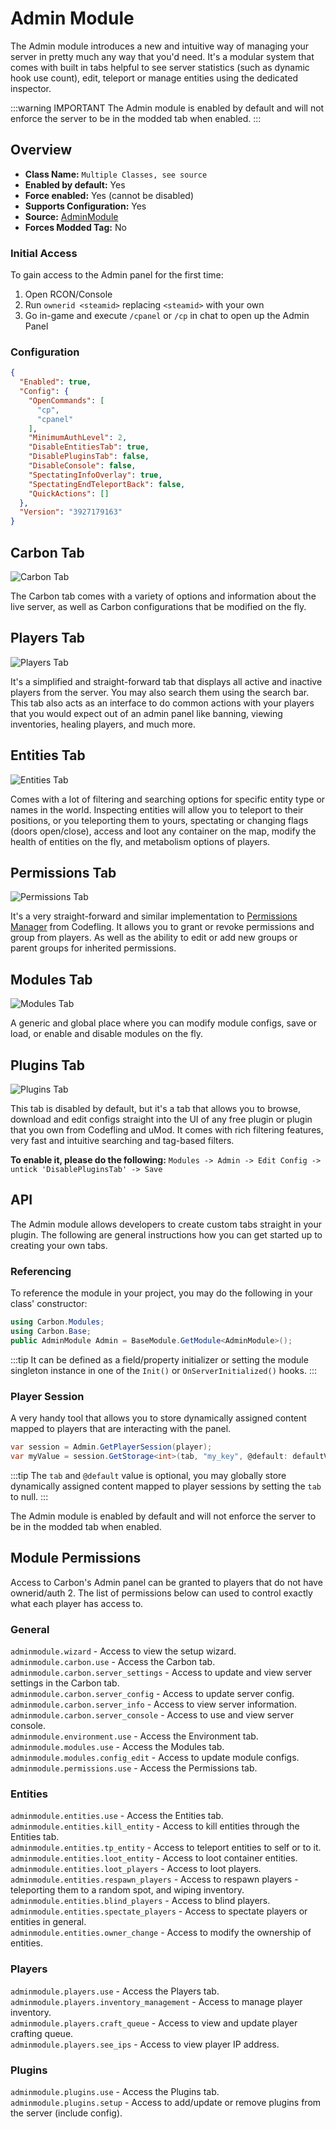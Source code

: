 # Admin Module
The Admin module introduces a new and intuitive way of managing your server in pretty much any way that you'd need. It's a modular system that comes with built in tabs helpful to see server statistics (such as dynamic hook use count), edit, teleport or manage entities using the dedicated inspector.

:::warning IMPORTANT
The Admin module is enabled by default and will not enforce the server to be in the modded tab when enabled.
:::

## Overview
- **Class Name:** `Multiple Classes, see source`
- **Enabled by default:** Yes
- **Force enabled:** Yes (cannot be disabled)
- **Supports Configuration:** Yes
- **Source:** [AdminModule](https://github.com/CarbonCommunity/Carbon.Common/tree/develop/src/Carbon/Modules/AdminModule)
- **Forces Modded Tag:** No

### Initial Access 
To gain access to the Admin panel for the first time:
1. Open RCON/Console
2. Run `ownerid <steamid>` replacing `<steamid>` with your own
3. Go in-game and execute `/cpanel` or `/cp` in chat to open up the Admin Panel

### Configuration
```json
{
  "Enabled": true,
  "Config": {
    "OpenCommands": [
      "cp",
      "cpanel"
    ],
    "MinimumAuthLevel": 2,
    "DisableEntitiesTab": true,
    "DisablePluginsTab": false,
    "DisableConsole": false,
    "SpectatingInfoOverlay": true,
    "SpectatingEndTeleportBack": false,
    "QuickActions": []
  },
  "Version": "3927179163"
}
```


## Carbon Tab

![Carbon Tab](/misc/admin_a.webp)

The Carbon tab comes with a variety of options and information about the live server, as well as Carbon configurations that be modified on the fly.

## Players Tab

![Players Tab](/misc/admin_b.webp)

It's a simplified and straight-forward tab that displays all active and inactive players from the server. You may also search them using the search bar. This tab also acts as an interface to do common actions with your players that you would expect out of an admin panel like banning, viewing inventories, healing players, and much more.

## Entities Tab

![Entities Tab](/misc/admin_c.webp)

Comes with a lot of filtering and searching options for specific entity type or names in the world. Inspecting entities will allow you to teleport to their positions, or you teleporting them to yours, spectating or changing flags (doors open/close), access and loot any container on the map, modify the health of entities on the fly, and metabolism options of players.

## Permissions Tab

![Permissions Tab](/misc/admin_d.webp)

It's a very straight-forward and similar implementation to [Permissions Manager](https://codefling.com/plugins/permissions-manager) from Codefling. It allows you to grant or revoke permissions and group from players. As well as the ability to edit or add new groups or parent groups for inherited permissions.

## Modules Tab

![Modules Tab](/misc/admin_e.webp)

A generic and global place where you can modify module configs, save or load, or enable and disable modules on the fly.

## Plugins Tab

![Plugins Tab](/misc/admin_f.webp)

This tab is disabled by default, but it's a tab that allows you to browse, download and edit configs straight into the UI of any free plugin or plugin that you own from Codefling and uMod. It comes with rich filtering features, very fast and intuitive searching and tag-based filters.

**To enable it, please do the following:**
`Modules -> Admin -> Edit Config -> untick 'DisablePluginsTab' -> Save`

## API
The Admin module allows developers to create custom tabs straight in your plugin. The following are general instructions how you can get started up to creating your own tabs.

### Referencing
To reference the module in your project, you may do the following in your class' constructor:

```csharp
using Carbon.Modules;
using Carbon.Base;
public AdminModule Admin = BaseModule.GetModule<AdminModule>();
```
:::tip
It can be defined as a field/property initializer or setting the module singleton instance in one of the `Init()` or `OnServerInitialized()` hooks.
:::

### Player Session
A very handy tool that allows you to store dynamically assigned content mapped to players that are interacting with the panel.
```csharp
var session = Admin.GetPlayerSession(player);
var myValue = session.GetStorage<int>(tab, "my_key", @default: defaultValue);
```
:::tip
The `tab` and `@default` value is optional, you may globally store dynamically assigned content mapped to player sessions by setting the `tab` to null.
:::

The Admin module is enabled by default and will not enforce the server to be in the modded tab when enabled.

## Module Permissions
Access to Carbon's Admin panel can be granted to players that do not have ownerid/auth 2. The list of permissions below can used to control exactly what each player has access to.

### General
`adminmodule.wizard` - Access to view the setup wizard.  
`adminmodule.carbon.use` - Access the Carbon tab.  
`adminmodule.carbon.server_settings` - Access to update and view server settings in the Carbon tab.  
`adminmodule.carbon.server_config` - Access to update server config.  
`adminmodule.carbon.server_info` - Access to view server information.  
`adminmodule.carbon.server_console` - Access to use and view server console.  
`adminmodule.environment.use` - Access the Environment tab.  
`adminmodule.modules.use` - Access the Modules tab.  
`adminmodule.modules.config_edit` - Access to update module configs.  
`adminmodule.permissions.use` - Access the Permissions tab.  

### Entities
`adminmodule.entities.use` - Access the Entities tab.  
`adminmodule.entities.kill_entity` - Access to kill entities through the Entities tab.  
`adminmodule.entities.tp_entity` - Access to teleport entities to self or to it.  
`adminmodule.entities.loot_entity` - Access to loot container entities.  
`adminmodule.entities.loot_players` - Access to loot players.  
`adminmodule.entities.respawn_players` - Access to respawn players - teleporting them to a random spot, and wiping inventory.  
`adminmodule.entities.blind_players` - Access to blind players.  
`adminmodule.entities.spectate_players` - Access to spectate players or entities in general.  
`adminmodule.entities.owner_change` - Access to modify the ownership of entities.  

### Players
`adminmodule.players.use` - Access the Players tab.  
`adminmodule.players.inventory_management` - Access to manage player inventory.  
`adminmodule.players.craft_queue` - Access to view and update player crafting queue.  
`adminmodule.players.see_ips` - Access to view player IP address.  

### Plugins
`adminmodule.plugins.use` - Access the Plugins tab.  
`adminmodule.plugins.setup` - Access to add/update or remove plugins from the server (include config).  